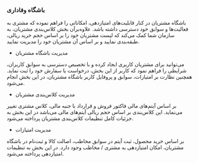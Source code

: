 

### باشگاه وفاداری 


باشگاه مشتریان در کنار قابلیت‌های امتیازدهی، امکاناتی را فراهم نموده که مشتری به
فعالیت‌ها و سوابق خود دسترسی داشته باشد. علاوه‌برآن بخش کلاس‌بندی مشتریان، به سازمان شما کمک می‌کند که لیست مشتریان خود را بر اساس حجم خرید ریالی، طبقه‌بندی نمایید و بر اساس آن مشتریان خود را مدیریت نمایید.


- مدیریت باشگاه مشتریان

می‌توانید برای مشتریان کاربری ایجاد کرده و با تخصیص دسترسی به سوابق کاربران، شرایطی را فراهم نمود که کاربر از این بخش، درخواست یا سفارش خود را ثبت نماید. همچنین نظارت بر امتیازات، سوابق و پروفایل کاربر باشگاه مشتریان، در این بخش انجام می‌شود.


- مدیریت کلاس‌بندی مشتریان

بر اساس آیتم‌های مالی فاکتور فروش و قرارداد با جنبه مالی، کلاس مشتری تغییر می‌نماید. این کلاس‌بندی بر اساس حجم ریالی آیتم‌های مالی می‌باشد در این بخش به جزئیات کامل تنظیمات کلاس‌بندی مشتریان پرداخته می‌شود.


- مدیریت امتیازات

بر اساس خرید محصول، ثبت آیتم در سوابق مخاطب، اصالت کالا و ثبت‌نام در باشگاه مشتریان، امکان امتیازدهی به مشتری / مخاطب وجود دارد. در این بخش به تنظیمات امتیازدهی پرداخته می‌شود.
